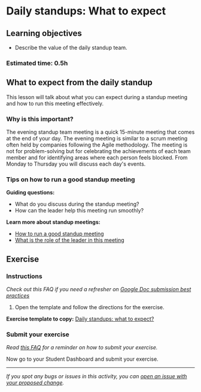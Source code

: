 # Daily standups: What to expect

## Learning objectives

- Describe the value of the daily standup team.

### **Estimated time**: 0.5h

## What to expect from the daily standup

This lesson will talk about what you can expect during a standup meeting and how to run this meeting effectively. 

### Why is this important?

The evening standup team meeting is a quick 15-minute meeting that comes at the end of your day. The evening meeting is similar to a scrum meeting often held by companies following the Agile methodology. The meeting is not for problem-solving but for celebrating the achievements of each team member and for identifying areas where each person feels blocked. From Monday to Thursday you will discuss each day's events. 

### Tips on how to run a good standup meeting

**Guiding questions:**

- What do you discuss during the standup meeting?
- How can the leader help this meeting run smoothly?

**Learn more about standup meetings:**

- [How to run a good standup meeting](https://github.com/microverseinc/curriculum-professional-skills/blob/main/becoming-a-remote-professional/how-to-run-a-good-standup-meeting.md)
- [What is the role of the leader in this meeting](https://github.com/microverseinc/curriculum-professional-skills/blob/main/becoming-a-remote-professional/what-is-the-role-of-the-leader-in-this-meeting.md)

## Exercise

### Instructions

*Check out this FAQ if you need a refresher on [Google Doc submission best practices](https://microverse.zendesk.com/hc/en-us/articles/360063156813)*

1. Open the template and follow the directions for the exercise.

**Exercise template to copy:** [Daily standups: what to expect?](https://docs.google.com/document/d/10G8rtstctYa1F36QC_YPb-D2MUfTKGS8Jc_eMig5Sz0/edit#) 

### Submit your exercise

*Read [this FAQ](https://microverse.zendesk.com/hc/en-us/articles/360061344234) for a reminder on how to submit your exercise.* 

Now go to your Student Dashboard and submit your exercise.

<Add any additional instructions you may need or leave blank>


------

_If you spot any bugs or issues in this activity, you can [open an issue with your proposed change](https://github.com/microverseinc/curriculum-transversal-skills/blob/main/git-github/articles/open_issue.md)._